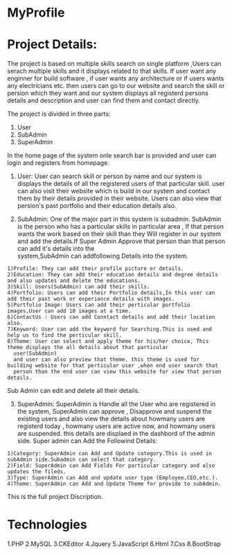 # MyProfile
 
# Project Details:

  The project is based on multiple skills search on single platform ,Users can serach multiple skills and it displays related to that skills.
   If user want any enginner for build software , if user wants any architecture or if users wants any electricians etc. then users can go to our website and search the skill or persion which they want and our system displays all registerd persons details and description and user can find them and contact directly.
   
   The project is divided in three parts:
   1) User
   2) SubAdmin
   3) SuperAdmin
   
   In the home page of the system onle search bar is provided and user can login and registers from homepage.
   
  1) User:
    User can search skill or person by name and our system is displays the details of all the registered users of that particular skill.
    user can also visit their website which is build in our system and contact them by their details provided in their website.
    Users can also view that persion's past portfolio and their education details also.
    
  2) SubAdmin:
    One of the major part in this system is subadmin.
    SubAdmin is the person who has a particular skills in particular area , If that person wants the work based on their skill than they 
    Will register in our system and add the details.If Super Admin Approve that person than that person can add it's details into the  
    system,SubAdmin can addfollowing Details into the system.
    
    1)Profile: They can add their profile picture or details.
    2)Education: They can add their education details and degree details and also updates and delete the educations.
    3)Skill: Users(SubAdmin) can add their skills.
    4)Portfolio: Users can add their Portfolio details,In this user can add their past work or experiance details with images.
    5)Portfolio Image: Users can add their perticular portfolio images,User can add 10 images at a time.
    6)ContactUs : Users can add Conntact details and add their location also.
    7)Keyword: User can add the keyword for Searching.This is used and help us to find the perticular skill.
    8)Theme: User can select and apply theme for his/her choice, This theme displays the all details about that particular 
      user(SubAdmin)
      and user can also preview that theme. this theme is used for building website for that perticular user ,when end user search that
      person than the end user can view this website for view that person details.
    
  Sub Admin can edit and delete all their details.
  
  3) SuperAdmin:
    SuperAdmin is Handle all the User who are registered in the system, SuperAdmin can approve , Disapprove and suspend the existing 
    users and also view the details about howmany users are registerd today , howmany users are active now, and howmany users are
    suspended. this details are displaed in the dashbord of the admin side.
    Super admin can Add the Followind Details:
    
    1)Category: SuperAdmin can Add and Update category.This is used in subAdmin side.Subadmin can select that category.
    2)Field: SuperAdmin can Add Fields For particular category and also updates the fileds.
    3)Type: SuperAdmin can Add and update user type (Employee,CEO,etc.).
    4)Theme: SuperAdmin can Add and Update Theme for provide to subAdmin.
    
   This is the full project Discription.
   
 # Technologies
   1.PHP
   2.MySQL
   3.CKEditor
   4.Jquery
   5.JavaScript
   6.Html
   7.Css
   8.BootStrap
   
